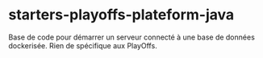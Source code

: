 # starters-playoffs-plateform-java
Base de code pour démarrer un serveur connecté à une base de données dockerisée. Rien de spécifique aux PlayOffs.
